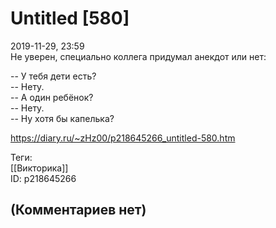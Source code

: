 Untitled [580]
==============

  
2019-11-29, 23:59  
 Не уверен, специально коллега придумал анекдот или нет:   
   
 -- У тебя дети есть?   
 -- Нету.   
 -- А один ребёнок?   
 -- Нету.   
 -- Ну хотя бы капелька?   
  
<https://diary.ru/~zHz00/p218645266_untitled-580.htm>  
  
Теги:  
[[Викторика]]  
ID: p218645266  


(Комментариев нет)
------------------